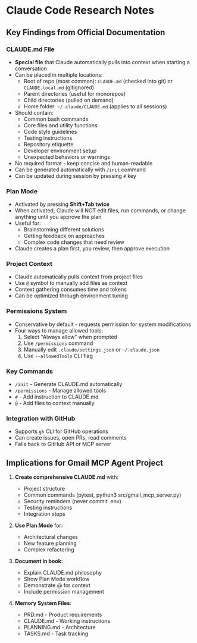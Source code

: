 # Claude Code Research Notes

## Key Findings from Official Documentation

### CLAUDE.md File
- **Special file** that Claude automatically pulls into context when starting a conversation
- Can be placed in multiple locations:
  - Root of repo (most common): `CLAUDE.md` (checked into git) or `CLAUDE.local.md` (gitignored)
  - Parent directories (useful for monorepos)
  - Child directories (pulled on demand)
  - Home folder: `~/.claude/CLAUDE.md` (applies to all sessions)
- Should contain:
  - Common bash commands
  - Core files and utility functions
  - Code style guidelines
  - Testing instructions
  - Repository etiquette
  - Developer environment setup
  - Unexpected behaviors or warnings
- No required format - keep concise and human-readable
- Can be generated automatically with `/init` command
- Can be updated during session by pressing `#` key

### Plan Mode
- Activated by pressing **Shift+Tab twice**
- When activated, Claude will NOT edit files, run commands, or change anything until you approve the plan
- Useful for:
  - Brainstorming different solutions
  - Getting feedback on approaches
  - Complex code changes that need review
- Claude creates a plan first, you review, then approve execution

### Project Context
- Claude automatically pulls context from project files
- Use `@` symbol to manually add files as context
- Context gathering consumes time and tokens
- Can be optimized through environment tuning

### Permissions System
- Conservative by default - requests permission for system modifications
- Four ways to manage allowed tools:
  1. Select "Always allow" when prompted
  2. Use `/permissions` command
  3. Manually edit `.claude/settings.json` or `~/.claude.json`
  4. Use `--allowedTools` CLI flag

### Key Commands
- `/init` - Generate CLAUDE.md automatically
- `/permissions` - Manage allowed tools
- `#` - Add instruction to CLAUDE.md
- `@` - Add files to context manually

### Integration with GitHub
- Supports `gh` CLI for GitHub operations
- Can create issues, open PRs, read comments
- Falls back to GitHub API or MCP server

## Implications for Gmail MCP Agent Project

1. **Create comprehensive CLAUDE.md** with:
   - Project structure
   - Common commands (pytest, python3 src/gmail_mcp_server.py)
   - Security reminders (never commit .env)
   - Testing instructions
   - Integration steps

2. **Use Plan Mode** for:
   - Architectural changes
   - New feature planning
   - Complex refactoring

3. **Document in book**:
   - Explain CLAUDE.md philosophy
   - Show Plan Mode workflow
   - Demonstrate @ for context
   - Include permission management

4. **Memory System Files**:
   - PRD.md - Product requirements
   - CLAUDE.md - Working instructions
   - PLANNING.md - Architecture
   - TASKS.md - Task tracking

